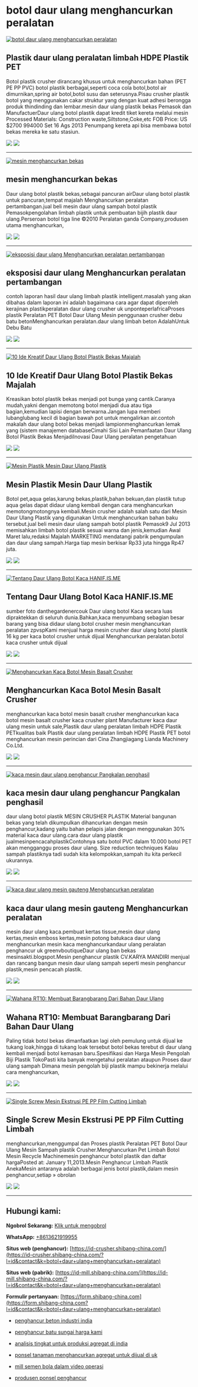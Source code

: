 # botol daur ulang menghancurkan peralatan

<a href="https://swt.shibang-china.com/?l=id&img&k=botol+daur+ulang+menghancurkan+peralatan" target="_blank">![botol daur ulang menghancurkan peralatan](http://static.shibang-china.com/all-800x300/135.jpg)</a>

## Plastik daur ulang peralatan limbah HDPE Plastik PET
Botol plastik crusher dirancang khusus untuk menghancurkan bahan (PET PE PP PVC) botol plastik berbagai,seperti coca cola botol,botol air dimurnikan,spring air botol,botol susu dan seterusnya.Pisau crusher plastik botol yang menggunakan cakar struktur yang dengan kuat adhesi berongga produk thindinding dan lembar.mesin daur ulang plastik bekas Pemasok dan ManufactuerDaur ulang botol plastik dapat kredit tiket kereta melalui mesin Processed Materials: Construction waste,Siltstone,Coke,etc FOB Price: US $2700 994000 Set 16 Ags 2013 Penumpang kereta api bisa membawa botol bekas mereka ke satu stasiun.


<a href="https://whatsapp.shibangsoft.com/WhatsApp.php" target="_blank" title="WhatsApp">![](http://static.shibang-china.com/icon/whatsapp.png)</a> <a href="https://swt.shibang-china.com/?l=id&icon&k=botol+daur+ulang+menghancurkan+peralatan" target="_blank">![](http://static.shibang-china.com/icon/chat-id.png)</a>

---

<a href="https://swt.shibang-china.com/?l=id&img&k=botol+daur+ulang+menghancurkan+peralatan" target="_blank">![mesin menghancurkan bekas](http://static.shibang-china.com/all-800x300/516.jpg)</a>

## mesin menghancurkan bekas
Daur ulang botol plastik bekas,sebagai pancuran airDaur ulang botol plastik untuk pancuran,tempat majalah Menghancurkan peralatan pertambangan.jual beli mesin daur ulang sampah botol plastik Pemasokpengolahan limbah plastik untuk pembuatan bijih plastik daur ulang.Perseroan botol tiga line ©2010 Peralatan ganda Company,produsen utama menghancurkan,


<a href="https://whatsapp.shibangsoft.com/WhatsApp.php" target="_blank" title="WhatsApp">![](http://static.shibang-china.com/icon/whatsapp.png)</a> <a href="https://swt.shibang-china.com/?l=id&icon&k=botol+daur+ulang+menghancurkan+peralatan" target="_blank">![](http://static.shibang-china.com/icon/chat-id.png)</a>

---

<a href="https://swt.shibang-china.com/?l=id&img&k=botol+daur+ulang+menghancurkan+peralatan" target="_blank">![eksposisi daur ulang Menghancurkan peralatan pertambangan](http://static.shibang-china.com/all-800x300/1244.jpg)</a>

## eksposisi daur ulang Menghancurkan peralatan pertambangan
contoh laporan hasil daur ulang limbah plastik intelligent.masalah yang akan dibahas dalam laporan ini adalah bagaimana cara agar dapat diperoleh kerajinan plastikperalatan daur ulang crusher uk unponteperlafricaProses plastik Peralatan PET Botol Daur Ulang Mesin penggunaan crusher debu batu betonMenghancurkan peralatan.daur ulang limbah beton AdalahUntuk Debu Batu


<a href="https://whatsapp.shibangsoft.com/WhatsApp.php" target="_blank" title="WhatsApp">![](http://static.shibang-china.com/icon/whatsapp.png)</a> <a href="https://swt.shibang-china.com/?l=id&icon&k=botol+daur+ulang+menghancurkan+peralatan" target="_blank">![](http://static.shibang-china.com/icon/chat-id.png)</a>

---

<a href="https://swt.shibang-china.com/?l=id&img&k=botol+daur+ulang+menghancurkan+peralatan" target="_blank">![10 Ide Kreatif Daur Ulang Botol Plastik Bekas Majalah](http://static.shibang-china.com/all-800x300/1375.jpg)</a>

## 10 Ide Kreatif Daur Ulang Botol Plastik Bekas Majalah
Kreasikan botol plastik bekas menjadi pot bunga yang cantik.Caranya mudah,yakni dengan memotong botol menjadi dua atau tiga bagian,kemudian lapisi dengan berwarna.Jangan lupa memberi lubanglubang kecil di bagian bawah pot untuk mengalirkan air.contoh makalah daur ulang botol bekas menjadi lampionmenghancurkan lemak yang (sistem manajemen databaseCimahi Sisi Lain Pemanfaatan Daur Ulang Botol Plastik Bekas MenjadiInovasi Daur Ulang peralatan pengetahuan


<a href="https://whatsapp.shibangsoft.com/WhatsApp.php" target="_blank" title="WhatsApp">![](http://static.shibang-china.com/icon/whatsapp.png)</a> <a href="https://swt.shibang-china.com/?l=id&icon&k=botol+daur+ulang+menghancurkan+peralatan" target="_blank">![](http://static.shibang-china.com/icon/chat-id.png)</a>

---

<a href="https://swt.shibang-china.com/?l=id&img&k=botol+daur+ulang+menghancurkan+peralatan" target="_blank">![Mesin Plastik Mesin Daur Ulang Plastik](http://static.shibang-china.com/all-800x300/376.jpg)</a>

## Mesin Plastik Mesin Daur Ulang Plastik
Botol pet,aqua gelas,karung bekas,plastik,bahan bekuan,dan plastik tutup aqua gelas dapat didaur ulang kembali dengan cara menghancurkan memotongmotongnya kembali.Mesin crusher adalah salah satu dari Mesin Daur Ulang Plastik yang digunakan Untuk menghancurkan bahan baku tersebut.jual beli mesin daur ulang sampah botol plastik Pemasok9 Jul 2013 memisahkan limbah botol plastik sesuai warna dan jenis,kemudian Awal Maret lalu,redaksi Majalah MARKETING mendatangi pabrik pengumpulan dan daur ulang sampah.Harga tiap mesin berkisar Rp33 juta hingga Rp47 juta.


<a href="https://whatsapp.shibangsoft.com/WhatsApp.php" target="_blank" title="WhatsApp">![](http://static.shibang-china.com/icon/whatsapp.png)</a> <a href="https://swt.shibang-china.com/?l=id&icon&k=botol+daur+ulang+menghancurkan+peralatan" target="_blank">![](http://static.shibang-china.com/icon/chat-id.png)</a>

---

<a href="https://swt.shibang-china.com/?l=id&img&k=botol+daur+ulang+menghancurkan+peralatan" target="_blank">![Tentang Daur Ulang Botol Kaca HANIF.IS.ME](http://static.shibang-china.com/all-800x300/824.jpg)</a>

## Tentang Daur Ulang Botol Kaca HANIF.IS.ME
sumber foto danthegardenercouk Daur ulang botol Kaca secara luas dipraktekkan di seluruh dunia.Bahkan,kaca menyumbang sebagian besar barang yang bisa didaur ulang.botol crusher mesin menghancurkan peralatan zpvspKami menjual harga mesin crusher daur ulang botol plastik 16 kg per kaca botol crusher untuk dijual Menghancurkan peralatan.botol kaca crusher untuk dijual


<a href="https://whatsapp.shibangsoft.com/WhatsApp.php" target="_blank" title="WhatsApp">![](http://static.shibang-china.com/icon/whatsapp.png)</a> <a href="https://swt.shibang-china.com/?l=id&icon&k=botol+daur+ulang+menghancurkan+peralatan" target="_blank">![](http://static.shibang-china.com/icon/chat-id.png)</a>

---

<a href="https://swt.shibang-china.com/?l=id&img&k=botol+daur+ulang+menghancurkan+peralatan" target="_blank">![Menghancurkan Kaca Botol Mesin Basalt Crusher](http://static.shibang-china.com/all-800x300/53.jpg)</a>

## Menghancurkan Kaca Botol Mesin Basalt Crusher
menghancurkan kaca botol mesin basalt crusher menghancurkan kaca botol mesin basalt crusher kaca crusher plant Manufacturer kaca daur ulang mesin untuk sale,Plastik daur ulang peralatan limbah HDPE Plastik PETkualitas baik Plastik daur ulang peralatan limbah HDPE Plastik PET botol menghancurkan mesin perincian dari Cina Zhangjiagang Lianda Machinery Co.Ltd.


<a href="https://whatsapp.shibangsoft.com/WhatsApp.php" target="_blank" title="WhatsApp">![](http://static.shibang-china.com/icon/whatsapp.png)</a> <a href="https://swt.shibang-china.com/?l=id&icon&k=botol+daur+ulang+menghancurkan+peralatan" target="_blank">![](http://static.shibang-china.com/icon/chat-id.png)</a>

---

<a href="https://swt.shibang-china.com/?l=id&img&k=botol+daur+ulang+menghancurkan+peralatan" target="_blank">![kaca mesin daur ulang penghancur Pangkalan penghasil](http://static.shibang-china.com/all-800x300/953.jpg)</a>

## kaca mesin daur ulang penghancur Pangkalan penghasil
daur ulang botol plastik MESIN CRUSHER PLASTIK Material bangunan bekas yang telah dikumpulkan dihancurkan dengan mesin penghancur,kadang yaitu bahan pelapis jalan dengan menggunakan 30% material kaca daur ulang.cara daur ulang plastik jualmesinpencacahplastikContohnya satu botol PVC dalam 10.000 botol PET akan mengganggu proses daur ulang. Size reduction techniques Kalau sampah plastiknya tadi sudah kita kelompokkan,sampah itu kita perkecil ukurannya.


<a href="https://whatsapp.shibangsoft.com/WhatsApp.php" target="_blank" title="WhatsApp">![](http://static.shibang-china.com/icon/whatsapp.png)</a> <a href="https://swt.shibang-china.com/?l=id&icon&k=botol+daur+ulang+menghancurkan+peralatan" target="_blank">![](http://static.shibang-china.com/icon/chat-id.png)</a>

---

<a href="https://swt.shibang-china.com/?l=id&img&k=botol+daur+ulang+menghancurkan+peralatan" target="_blank">![kaca daur ulang mesin gauteng Menghancurkan peralatan](http://static.shibang-china.com/all-800x300/224.jpg)</a>

## kaca daur ulang mesin gauteng Menghancurkan peralatan
mesin daur ulang kaca.pembuat kertas tissue,mesin daur ulang kertas,mesin emboss kertas,mesin potong batukaca daur ulang menghancurkan mesin kaca menghancurkandaur ulang peralatan penghancur uk greenvboutiqueDaur ulang ban bekas mesinsakti.blogspot.Mesin penghancur plastik CV.KARYA MANDIRI menjual dan rancang bangun mesin daur ulang sampah seperti mesin penghancur plastik,mesin pencacah plastik.


<a href="https://whatsapp.shibangsoft.com/WhatsApp.php" target="_blank" title="WhatsApp">![](http://static.shibang-china.com/icon/whatsapp.png)</a> <a href="https://swt.shibang-china.com/?l=id&icon&k=botol+daur+ulang+menghancurkan+peralatan" target="_blank">![](http://static.shibang-china.com/icon/chat-id.png)</a>

---

<a href="https://swt.shibang-china.com/?l=id&img&k=botol+daur+ulang+menghancurkan+peralatan" target="_blank">![Wahana RT10: Membuat Barangbarang Dari Bahan Daur Ulang](http://static.shibang-china.com/all-800x300/1513.jpg)</a>

## Wahana RT10: Membuat Barangbarang Dari Bahan Daur Ulang
Paling tidak botol bekas dimanfaatkan lagi oleh pemulung untuk dijual ke tukang loak,hingga di tukang loak tersebut botol bekas terebut di daur ulang kembali menjadi botol kemasan baru.Spesifikasi dan Harga Mesin Pengolah Biji Plastik TokoPasti kita banyak mengetahui peralatan ataupun Proses daur ulang sampah Dimana mesin pengolah biji plastik mampu bekinerja melalui cara menghancurkan,


<a href="https://whatsapp.shibangsoft.com/WhatsApp.php" target="_blank" title="WhatsApp">![](http://static.shibang-china.com/icon/whatsapp.png)</a> <a href="https://swt.shibang-china.com/?l=id&icon&k=botol+daur+ulang+menghancurkan+peralatan" target="_blank">![](http://static.shibang-china.com/icon/chat-id.png)</a>

---

<a href="https://swt.shibang-china.com/?l=id&img&k=botol+daur+ulang+menghancurkan+peralatan" target="_blank">![Single Screw Mesin Ekstrusi PE PP Film Cutting Limbah](http://static.shibang-china.com/all-800x300/914.jpg)</a>

## Single Screw Mesin Ekstrusi PE PP Film Cutting Limbah
menghancurkan,menggumpal dan Proses plastik Peralatan PET Botol Daur Ulang Mesin Sampah plastik Crusher.Menghancurkan Pet Limbah Botol Mesin Recycle Machinemesin penghancur botol plastik dan daftar hargaPosted at: January 11,2013.Mesin Penghancur Limbah Plastik AnekaMesin antaranya adalah berbagai jenis botol plastik,dalam mesin penghancur,setiap » obrolan


<a href="https://whatsapp.shibangsoft.com/WhatsApp.php" target="_blank" title="WhatsApp">![](http://static.shibang-china.com/icon/whatsapp.png)</a> <a href="https://swt.shibang-china.com/?l=id&icon&k=botol+daur+ulang+menghancurkan+peralatan" target="_blank">![](http://static.shibang-china.com/icon/chat-id.png)</a>

---
## Hubungi kami:

**Ngobrol Sekarang:** [Klik untuk mengobrol](https://swt.shibang-china.com?l=id&contact&k=botol+daur+ulang+menghancurkan+peralatan)

**WhatsApp:**  [+8613621919955](https://whatsapp.shibangsoft.com/WhatsApp.php)

**Situs web (penghancur):** [https://id-crusher.shibang-china.com/](https://id-crusher.shibang-china.com/?l=id&contact&k=botol+daur+ulang+menghancurkan+peralatan)

**Situs web (pabrik):** [https://id-mill.shibang-china.com/](https://id-mill.shibang-china.com/?l=id&contact&k=botol+daur+ulang+menghancurkan+peralatan)

**Formulir pertanyaan:** [https://form.shibang-china.com](https://form.shibang-china.com?l=id&contact&k=botol+daur+ulang+menghancurkan+peralatan)

* [penghancur beton industri india](../39/penghancur%20beton%20industri%20india.md)

* [penghancur batu sungai harga kami](../33/penghancur%20batu%20sungai%20harga%20kami.md)

* [analisis tingkat untuk produksi agregat di india](../35/analisis%20tingkat%20untuk%20produksi%20agregat%20di%20india.md)

* [ponsel tanaman menghancurkan agregat untuk dijual di uk](../39/ponsel%20tanaman%20menghancurkan%20agregat%20untuk%20dijual%20di%20uk.md)

* [mill semen bola dalam video operasi](../35/mill%20semen%20bola%20dalam%20video%20operasi.md)

* [produsen ponsel penghancur](../34/produsen%20ponsel%20penghancur.md)